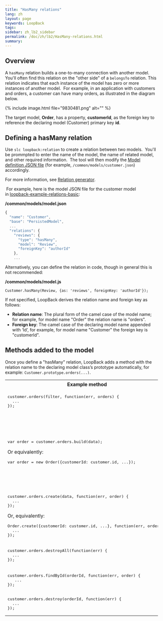 ```yaml
---
title: "HasMany relations"
lang: zh
layout: page
keywords: LoopBack
tags:
sidebar: zh_lb2_sidebar
permalink: /doc/zh/lb2/HasMany-relations.html
summary:
---
```


## Overview

A `hasMany` relation builds a one-to-many connection with another model. You'll often find this relation on the "other side" of a `belongsTo` relation. This relation indicates that each instance of the model has zero or more instances of another model.  For example, in an application with customers and orders, a customer can have many orders, as illustrated in the diagram below.

{% include image.html file="9830481.png" alt="" %}

The target model, **Order**, has a property, **customerId**, as the foreign key to reference the declaring model (Customer) primary key **id**.

## Defining a hasMany relation

Use `slc loopback:relation` to create a relation between two models.  You'll be prommpted to enter the name of the model, the name of related model, and other required information.  The tool will then modify the [Model definition JSON file](https://docs.strongloop.com/display/zh/Model+definition+JSON+file) (for example, `/common/models/customer.json`) accordingly.

For more information, see [Relation generator](https://docs.strongloop.com/display/zh/Relation+generator).

 For example, here is the model JSON file for the customer model in [loopback-example-relations-basic](https://github.com/strongloop/loopback-example-relations-basic):

**/common/models/model.json**

```js
{
  "name": "Customer",
  "base": "PersistedModel",
  ...
  "relations": {
    "reviews": {
      "type": "hasMany",
      "model": "Review",
      "foreignKey": "authorId"
    },
    ...
```

Alternatively, you can define the relation in code, though in general this is not recommended:

**/common/models/model.js**

`Customer.hasMany(Review, {as: 'reviews', foreignKey: 'authorId'}); `

If not specified, LoopBack derives the relation name and foreign key as follows:

*   **Relation name**: The plural form of the camel case of the model name; for example, for model name "Order" the relation name is "orders".
*   **Foreign key**: The camel case of the declaring model name appended with ‘Id’, for example, for model name "Customer" the foreign key is "customerId".

## Methods added to the model

Once you define a "hasMany" relation, LoopBack adds a method with the relation name to the declaring model class’s prototype automatically, for example: `Customer.prototype.orders(...)`.

<table>
  <tbody>
    <tr>
      <th>Example method</th>
      <th>Description</th>
    </tr>
    <tr>
      <td><pre>customer.orders(filter, function(err, orders) {<br>  ...<br>});</pre></td>
      <td>Find orders for the customer by the filter</td>
    </tr>
    <tr>
      <td><pre>var order = customer.orders.build(data);</pre>
        <p>Or equivalently:</p><pre>var order = new Order({customerId: customer.id, ...});</pre></td>
      <td>Build a new order for the customer with the customerId to be set to the id of the customer. No persistence is involved.</td>
    </tr>
    <tr>
      <td><pre>customer.orders.create(data, function(err, order) {<br>  ...<br>});</pre>
        <p>Or, equivalently:</p><pre>Order.create({customerId: customer.id, ...}, function(err, order) {<br>  ...<br>});</pre></td>
      <td>Create a new order for the customer.</td>
    </tr>
    <tr>
      <td><pre>customer.orders.destroyAll(function(err) {<br>  ...<br>});</pre></td>
      <td>Remove all orders for the customer.</td>
    </tr>
    <tr>
      <td><pre>customer.orders.findById(orderId, function(err, order) {<br>   ...<br>});</pre></td>
      <td>Find an order by ID.</td>
    </tr>
    <tr>
      <td><pre>customer.orders.destroy(orderId, function(err) {<br>  ...<br>});</pre></td>
      <td>Delete an order by ID.</td>
    </tr>
  </tbody>
</table>

